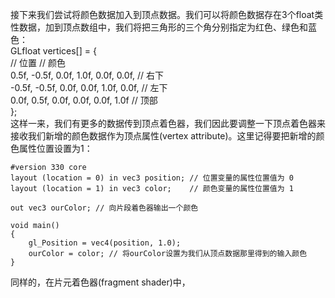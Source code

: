 接下来我们尝试将颜色数据加入到顶点数据。我们可以将颜色数据存在3个float类性数据，加到顶点数组中，我们将把三角形的三个角分别指定为红色、绿色和蓝色：  
GLfloat vertices\[\] = {  
    // 位置              // 颜色  
     0.5f, -0.5f, 0.0f,  1.0f, 0.0f, 0.0f,   // 右下  
    -0.5f, -0.5f, 0.0f,  0.0f, 1.0f, 0.0f,   // 左下  
     0.0f,  0.5f, 0.0f,  0.0f, 0.0f, 1.0f    // 顶部  
};  
这样一来，我们有更多的数据传到顶点着色器，我们因此要调整一下顶点着色器来接收我们新增的颜色数据作为顶点属性\(vertex attribute\)。这里记得要把新增的颜色属性位置设置为1：

```
#version 330 core
layout (location = 0) in vec3 position; // 位置变量的属性位置值为 0 
layout (location = 1) in vec3 color;    // 颜色变量的属性位置值为 1

out vec3 ourColor; // 向片段着色器输出一个颜色

void main()
{
    gl_Position = vec4(position, 1.0);
    ourColor = color; // 将ourColor设置为我们从顶点数据那里得到的输入颜色
}
```

同样的，在片元着色器\(fragment shader\)中，

